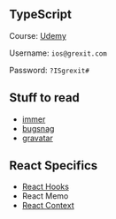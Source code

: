 ## TypeScript

Course: [Udemy](https://www.udemy.com/course/understanding-typescript/learn/lecture/5704422#overview)

Username: `ios@grexit.com`

Password: `?ISgrexit#`

## Stuff to read

- [immer](https://www.npmjs.com/package/immer)
- [bugsnag](https://www.bugsnag.com)
- [gravatar](https://www.npmjs.com/package/gravatar)

## React Specifics

- [React Hooks](https://youtu.be/dpw9EHDh2bM)
- React Memo
- [React Context](https://reactjs.org/docs/context.html)
